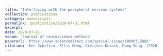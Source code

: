 ```yaml
---
title: "Interfacing with the peripheral nervous systems"
collection: publications
category: manuscripts
permalink: /publication/2020-07-01.html
excerpt: 
date: 2020-07-01
venue: 'Journal of neuroscience methods'
paperurl: 'https://www.sciencedirect.com/special-issue/1009P3LZWQX'
citation: 'Kee Scholten, Ellis Meng, Gretchen Knaack, Dong Song. (2020). &quot;Interfacing with the peripheral nervous system.&quot; <i>Journal of neuroscience methods</i>. 340.'
---
```

<!--The contents above will be part of a list of publications, if the user clicks the link for the publication than the contents of section will be rendered as a full page, allowing you to provide more information about the paper for the reader. When publications are displayed as a single page, the contents of the above "citation" field will automatically be included below this section in a smaller font.-->

